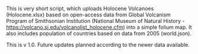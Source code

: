 This is very short script, which uploads Holocene Volcanoes (Holocene.xlsx) 
based on open-access data from Global Volcanism Program of Smithsonian Institution (National Museum of Natural History - https://volcano.si.edu/volcanolist_holocene.cfm)
into a simple folium map. It also includes population of countries based on data from 2005 (world.json).

This is v 1.0. Future updates planned according to the newer data available.
